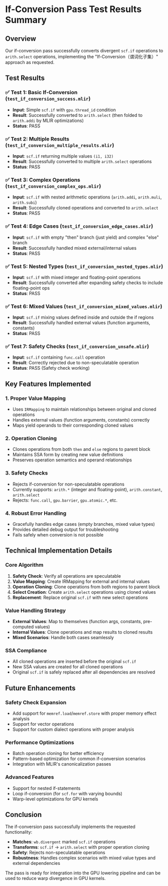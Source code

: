 # If-Conversion Pass Test Results Summary

## Overview
Our if-conversion pass successfully converts divergent `scf.if` operations to `arith.select` operations, implementing the "If-Conversion（谓词化子集）" approach as requested.

## Test Results

### ✅ **Test 1: Basic If-Conversion** (`test_if_conversion_success.mlir`)
- **Input**: Simple `scf.if` with `gpu.thread_id` condition
- **Result**: Successfully converted to `arith.select` (then folded to `arith.addi` by MLIR optimizations)
- **Status**: PASS

### ✅ **Test 2: Multiple Results** (`test_if_conversion_multiple_results.mlir`)
- **Input**: `scf.if` returning multiple values `(i1, i32)`
- **Result**: Successfully converted to multiple `arith.select` operations
- **Status**: PASS

### ✅ **Test 3: Complex Operations** (`test_if_conversion_complex_ops.mlir`)
- **Input**: `scf.if` with nested arithmetic operations (`arith.addi`, `arith.muli`, `arith.subi`)
- **Result**: Successfully cloned operations and converted to `arith.select`
- **Status**: PASS

### ✅ **Test 4: Edge Cases** (`test_if_conversion_edge_cases.mlir`)
- **Input**: `scf.if` with empty "then" branch (just yield) and complex "else" branch
- **Result**: Successfully handled mixed external/internal values
- **Status**: PASS

### ✅ **Test 5: Nested Types** (`test_if_conversion_nested_types.mlir`)
- **Input**: `scf.if` with mixed integer and floating-point operations
- **Result**: Successfully converted after expanding safety checks to include floating-point ops
- **Status**: PASS

### ✅ **Test 6: Mixed Values** (`test_if_conversion_mixed_values.mlir`)
- **Input**: `scf.if` mixing values defined inside and outside the if regions
- **Result**: Successfully handled external values (function arguments, constants)
- **Status**: PASS

### ✅ **Test 7: Safety Checks** (`test_if_conversion_unsafe.mlir`)
- **Input**: `scf.if` containing `func.call` operation
- **Result**: Correctly rejected due to non-speculatable operation
- **Status**: PASS (Safety check working)

## Key Features Implemented

### 1. **Proper Value Mapping**
- Uses `IRMapping` to maintain relationships between original and cloned operations
- Handles external values (function arguments, constants) correctly
- Maps yield operands to their corresponding cloned values

### 2. **Operation Cloning**
- Clones operations from both `then` and `else` regions to parent block
- Maintains SSA form by creating new value definitions
- Preserves operation semantics and operand relationships

### 3. **Safety Checks**
- Rejects if-conversion for non-speculatable operations
- Currently supports: `arith.*` (integer and floating-point), `arith.constant`, `arith.select`
- Rejects: `func.call`, `gpu.barrier`, `gpu.atomic.*`, etc.

### 4. **Robust Error Handling**
- Gracefully handles edge cases (empty branches, mixed value types)
- Provides detailed debug output for troubleshooting
- Fails safely when conversion is not possible

## Technical Implementation Details

### **Core Algorithm**
1. **Safety Check**: Verify all operations are speculatable
2. **Value Mapping**: Create IRMapping for external and internal values
3. **Operation Cloning**: Clone operations from both regions to parent block
4. **Select Creation**: Create `arith.select` operations using cloned values
5. **Replacement**: Replace original `scf.if` with new select operations

### **Value Handling Strategy**
- **External Values**: Map to themselves (function args, constants, pre-computed values)
- **Internal Values**: Clone operations and map results to cloned results
- **Mixed Scenarios**: Handle both cases seamlessly

### **SSA Compliance**
- All cloned operations are inserted before the original `scf.if`
- New SSA values are created for all cloned operations
- Original `scf.if` is safely replaced after all dependencies are resolved

## Future Enhancements

### **Safety Check Expansion**
- Add support for `memref.load`/`memref.store` with proper memory effect analysis
- Support for vector operations
- Support for custom dialect operations with proper analysis

### **Performance Optimizations**
- Batch operation cloning for better efficiency
- Pattern-based optimization for common if-conversion scenarios
- Integration with MLIR's canonicalization passes

### **Advanced Features**
- Support for nested if-statements
- Loop if-conversion (for `scf.for` with varying bounds)
- Warp-level optimizations for GPU kernels

## Conclusion

The if-conversion pass successfully implements the requested functionality:
- **Matches**: `wb.divergent` marked `scf.if` operations
- **Transforms**: `scf.if` → `arith.select` with proper operation cloning
- **Safety**: Rejects non-speculatable operations
- **Robustness**: Handles complex scenarios with mixed value types and external dependencies

The pass is ready for integration into the GPU lowering pipeline and can be used to reduce warp divergence in GPU kernels. 